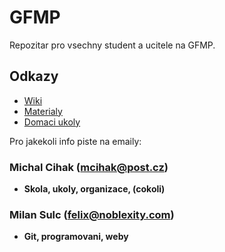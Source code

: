 # GFMP

Repozitar pro vsechny student a ucitele na GFMP.

## Odkazy

* [Wiki](https://github.com/gfmp/VVT/wiki/Home/)
* [Materialy](https://github.com/gfmp/VVT/wiki/Materials/)
* [Domaci ukoly](https://github.com/gfmp/VVT/wiki/Homeworks/)

Pro jakekoli info piste na emaily: 

### Michal Cihak (mcihak@post.cz) 
* **Skola, ukoly, organizace, (cokoli)**

### Milan Sulc (felix@noblexity.com)
* **Git, programovani, weby**